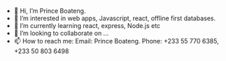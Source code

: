 - 👋 Hi, I’m Prince Boateng.
- 👀 I’m interested in web apps, Javascript, react, offline first databases.
- 🌱 I’m currently learning react, express, Node.js etc
- 💞️ I’m looking to collaborate on ...
- 📫 How to reach me: Email: Prince Boateng. Phone: +233 55 770 6385, +233 50 803 6498

<!---
griffin919/griffin919 is a ✨ special ✨ repository because its `README.md` (this file) appears on your GitHub profile.
You can click the Preview link to take a look at your changes.
--->
